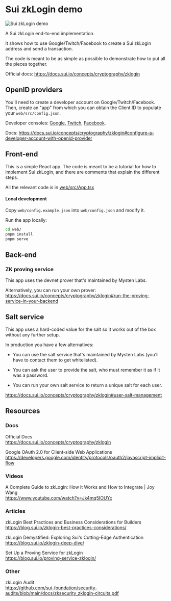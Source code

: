 # Sui zkLogin demo

![Sui zkLogin demo](https://zklogin-demo.polymedia.app/img/open-graph.png)

A Sui zkLogin end-to-end implementation.

It shows how to use Google/Twitch/Facebook to create a Sui zkLogin address and send a transaction.

The code is meant to be as simple as possible to demonstrate how to put all the pieces together.

Official docs: https://docs.sui.io/concepts/cryptography/zklogin

## OpenID providers

You'll need to create a developer account on Google/Twitch/Facebook. Then, create an "app" from which you can obtain the Client ID to populate your `web/src/config.json`.

Developer consoles: [Google](https://console.cloud.google.com/home/dashboard), [Twitch](https://dev.twitch.tv/console), [Facebook](https://developers.facebook.com/apps/).

Docs: https://docs.sui.io/concepts/cryptography/zklogin#configure-a-developer-account-with-openid-provider

## Front-end

This is a simple React app. The code is meant to be a tutorial for how to implement
Sui zkLogin, and there are comments that explain the different steps.

All the relevant code is in [web/src/App.tsx](./web/src/App.tsx)

#### Local development

Copy `web/config.example.json` into `web/config.json` and modify it.

Run the app locally:
```bash
cd web/
pnpm install
pnpm serve
```

## Back-end

### ZK proving service

This app uses the devnet prover that's maintained by Mysten Labs.

Alternatively, you can run your own prover:
https://docs.sui.io/concepts/cryptography/zklogin#run-the-proving-service-in-your-backend

## Salt service

This app uses a hard-coded value for the salt so it works out of the box without any further setup.

In production you have a few alternatives:

- You can use the salt service that's maintained by Mysten Labs (you'll have to contact
them to get whitelisted).

- You can ask the user to provide the salt, who must remember it as if it was a password.

- You can run your own salt service to return a unique salt for each user.

https://docs.sui.io/concepts/cryptography/zklogin#user-salt-management

## Resources

### Docs

Official Docs<br/>
https://docs.sui.io/concepts/cryptography/zklogin

Google OAuth 2.0 for Client-side Web Applications<br/>
https://developers.google.com/identity/protocols/oauth2/javascript-implicit-flow

### Videos

A Complete Guide to zkLogin: How it Works and How to Integrate | Joy Wang<br/>
https://www.youtube.com/watch?v=Jk4mq5IOUYc

### Articles

zkLogin Best Practices and Business Considerations for Builders<br/>
https://blog.sui.io/zklogin-best-practices-considerations/

zkLogin Demystified: Exploring Sui's Cutting-Edge Authentication<br/>
https://blog.sui.io/zklogin-deep-dive/

Set Up a Proving Service for zkLogin<br/>
https://blog.sui.io/proving-service-zklogin/

### Other

zkLogin Audit<br/>
https://github.com/sui-foundation/security-audits/blob/main/docs/zksecurity_zklogin-circuits.pdf
